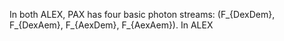 In both ALEX, PAX has four basic photon streams: 
\(F_{DexDem}, F_{DexAem}, F_{AexDem}, F_{AexAem}\).
In ALEX
